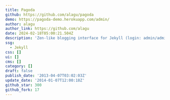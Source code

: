 ```yaml
---
title: Pagoda
github: https://github.com/alagu/pagoda
demo: https://pagoda-demo.herokuapp.com/admin/
author: alagu
author_link: https://github.com/alagu
date: 2024-02-18T05:00:21.504Z
description: 'Zen-like blogging interface for Jekyll (login: admin/admin)'
ssg:
  - Jekyll
css: []
ui: []
cms: []
category: []
draft: false
publish_date: '2013-04-07T03:02:03Z'
update_date: '2014-01-07T12:00:18Z'
github_star: 300
github_fork: 17
---
```

